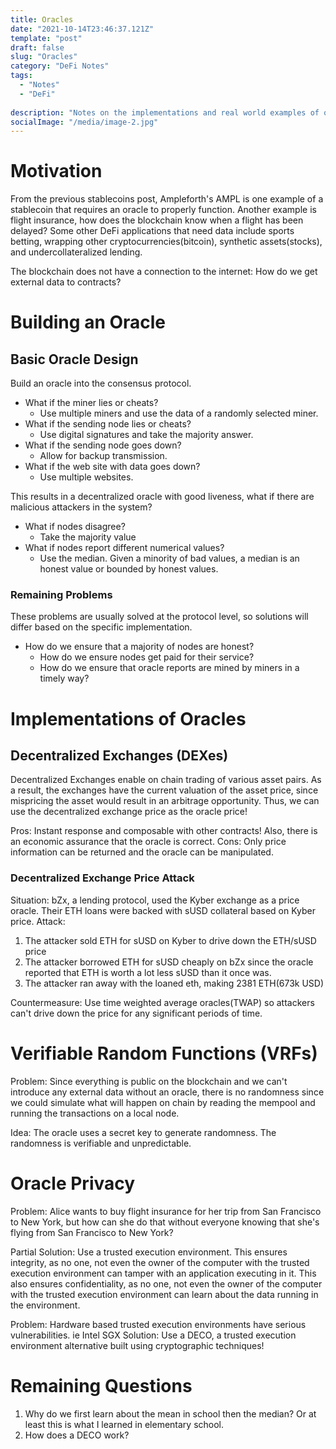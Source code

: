 ```yaml
---
title: Oracles
date: "2021-10-14T23:46:37.121Z"
template: "post"
draft: false
slug: "Oracles"
category: "DeFi Notes"
tags:
  - "Notes"
  - "DeFi"
  
description: "Notes on the implementations and real world examples of oracles"
socialImage: "/media/image-2.jpg"
---
```


# Motivation
From the previous stablecoins post, Ampleforth's AMPL is one example of a stablecoin that requires an oracle to properly function. Another example is flight insurance, how does the blockchain know when a flight has been delayed? Some other DeFi applications that need data include sports betting, wrapping other cryptocurrencies(bitcoin), synthetic assets(stocks), and undercollateralized lending.

The blockchain does not have a connection to the internet: How do we get external data to contracts?

# Building an Oracle

## Basic Oracle Design
Build an oracle into the consensus protocol. 
  - What if the miner lies or cheats?
      - Use multiple miners and use the data of a randomly selected miner.
  - What if the sending node lies or cheats?
      - Use digital signatures and take the majority answer.
  - What if the sending node goes down?
      - Allow for backup transmission.
  - What if the web site with data goes down?
      - Use multiple websites.

This results in a decentralized oracle with good liveness, what if there are malicious attackers in the system?
  - What if nodes disagree?
      - Take the majority value
  - What if nodes report different numerical values?
      - Use the median. Given a minority of bad values, a median is an honest value or bounded by honest values.

### Remaining Problems
These problems are usually solved at the protocol level, so solutions will differ based on the specific implementation.
- How do we ensure that a majority of nodes are honest?
  - How do we ensure nodes get paid for their service?
  - How do we ensure that oracle reports are mined by miners in a timely way?

# Implementations of Oracles

## Decentralized Exchanges (DEXes)
Decentralized Exchanges enable on chain trading of various asset pairs. As a result, the exchanges have the current valuation of the asset price, since mispricing the asset would result in an arbitrage opportunity. Thus, we can use the decentralized exchange price as the oracle price!

Pros: Instant response and composable with other contracts! Also, there is an economic assurance that the oracle is correct.
Cons: Only price information can be returned and the oracle can be manipulated.

### Decentralized Exchange Price Attack
Situation: bZx, a lending protocol, used the Kyber exchange as a price oracle. Their ETH loans were backed with sUSD collateral based on Kyber price. 
Attack:
1. The attacker sold ETH for sUSD on Kyber to drive down the ETH/sUSD price
2. The attacker borrowed ETH for sUSD cheaply on bZx since the oracle reported that ETH is worth a lot less sUSD than it once was.
3. The attacker ran away with the loaned eth, making 2381 ETH(673k USD)

Countermeasure: Use time weighted average oracles(TWAP) so attackers can't drive down the price for any significant periods of time.

# Verifiable Random Functions (VRFs)
Problem: Since everything is public on the blockchain and we can't introduce any external data without an oracle, there is no randomness since we could simulate what will happen on chain by reading the mempool and running the transactions on a local node.

Idea: The oracle uses a secret key to generate randomness. The randomness is verifiable and unpredictable.

# Oracle Privacy
Problem: Alice wants to buy flight insurance for her trip from San Francisco to New York, but how can she do that without everyone knowing that she's flying from San Francisco to New York?

Partial Solution: Use a trusted execution environment. This ensures integrity, as no one, not even the owner of the computer with the trusted execution environment can tamper with an application executing in it. This also ensures confidentiality, as no one, not even the owner of the computer with the trusted execution environment can learn about the data running in the environment. 

Problem: Hardware based trusted execution environments have serious vulnerabilities. ie Intel SGX
Solution: Use a DECO, a trusted execution environment alternative built using cryptographic techniques!

# Remaining Questions
1. Why do we first learn about the mean in school then the median? Or at least this is what I learned in elementary school.
2. How does a DECO work?